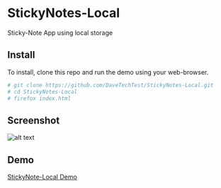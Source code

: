 StickyNotes-Local
=================

Sticky-Note App using local storage

## Install

To install, clone this repo and run the demo using your web-browser.

```bash
# git clone https://github.com/DaveTechTest/StickyNotes-Local.git
# cd StickyNotes-Local
# firefox index.html
```

## Screenshot

![alt text](http://stickynotes.6te.net/screenshot.png "StickyNote-Local Screenshot")

## Demo

[StickyNote-Local Demo](http://stickynotes.6te.net/ "StickyNote-Local Demo")
